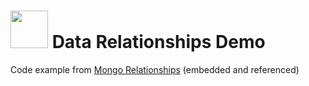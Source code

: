 # <img src="https://cloud.githubusercontent.com/assets/7833470/10899314/63829980-8188-11e5-8cdd-4ded5bcb6e36.png" height="60"> Data Relationships Demo

Code example from <a href="https://github.com/sf-wdi-24/modules/tree/master/week-04-associated-data-and-users/day-01" target="_blank">Mongo Relationships</a> (embedded and referenced)